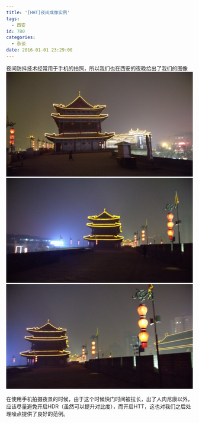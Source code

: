 ```yaml
---
title: '[HHT]夜间成像实例'
tags:
  - 西安
id: 780
categories:
  - 杂谈
date: 2016-01-01 23:29:00
---
```


夜间防抖技术经常用于手机的拍照，所以我们也在西安的夜晚给出了我们的图像[![IMG_20151231_182527_HHT](/wp-content/uploads/2016/01/IMG_20151231_182527_HHT.jpg)](/wp-content/uploads/2016/01/IMG_20151231_182527_HHT.jpg) [![IMG_20151231_190125_HHT](/wp-content/uploads/2016/01/IMG_20151231_190125_HHT.jpg)](/wp-content/uploads/2016/01/IMG_20151231_190125_HHT.jpg) [![IMG_20151231_190150_HHT](/wp-content/uploads/2016/01/IMG_20151231_190150_HHT.jpg)](/wp-content/uploads/2016/01/IMG_20151231_190150_HHT.jpg)

在使用手机拍摄夜景的时候，由于这个时候快门时间被拉长，出了人肉尼康以外，应该尽量避免开启HDR（虽然可以提升对比度），而开启HTT，这也对我们之后处理噪点提供了良好的范例。

 